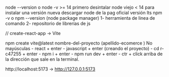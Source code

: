 node --version o node -v >= 14
primero desintalar node viejo < 14 para instalar una versión nueva
descargar node de la pag oficial versión lts
npm -v o npm --version (node package manager)
    1- herramienta de linea de comando 
    2- repositorio de librerías de js

// create-react-app -> Vite 

npm create vite@latest nombre-del-proyecto (apellido-ecomerce ) No mayúsculas
    - react + enter
    - javascript + enter (creando el proyecto)
    - cd r-c47255 + enter
    - npm i + enter 
    - npm run dev + enter
    - ctr + click arriba de la dirección que sale en la terminal. 

http://localhost:5173 -> http://127.0.0.1:5173
